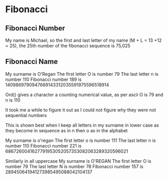 # Fibonacci
## Fibonacci Number


My name is Michael, so the first and last letter of my name (M + L = 13 +12 = 25), the 25th number of the fibonacci sequence is 75,025


## Fibonacci Name

My surname is O'Regan The first letter O is number 79 The last letter n is number 110 Fibonacci number 189 is 1409869790947669143312035591975596518914

Ord() gives a character a counting numerical value, as per ascii O is 79 and n is 110

It took me a while to figure it out as I could not figure why they were not sequential numbers

This is shown best when I keep all letters in my surname in lower case as they become in sequence as in n then o as in the alphabet

My surname is o'regan The first letter o is number 111 The last letter n is number 110 Fibonacci number 221 is 6867260041627791953052057353082063289320596021

Similarly in all uppercase
My surname is O'REGAN The first letter O is number 79 The last letter N is number 78 Fibonacci number 157 is 289450641941273985495088042104137
